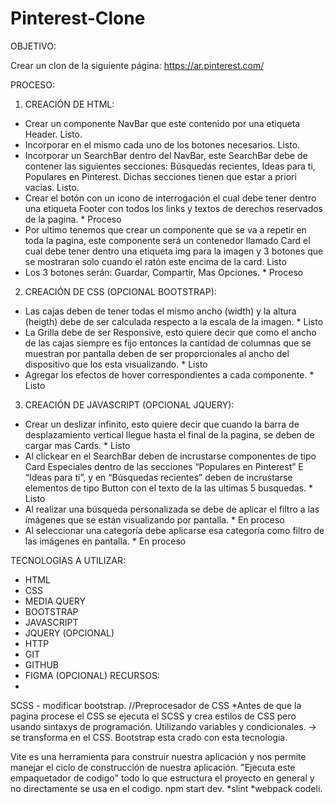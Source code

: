 # Pinterest-Clone

OBJETIVO:

 Crear un clon de la siguiente página: https://ar.pinterest.com/

PROCESO:
1.	CREACIÓN DE HTML:
*	Crear un componente NavBar que este contenido por una etiqueta Header. Listo.
*	Incorporar en el mismo cada uno de los botones necesarios. Listo.
*	Incorporar un SearchBar dentro del NavBar, este SearchBar debe de contener las siguientes secciones: Búsquedas recientes, Ideas para ti, Populares en Pinterest.  Dichas secciones tienen que estar a priori vacias. Listo.
*	Crear el botón con un icono de interrogación el cual debe tener dentro una etiqueta Footer con todos los links y textos de derechos reservados de la pagina. * Proceso
*	Por ultimo tenemos que crear un componente que se va a repetir en toda la pagina, este componente será un contenedor llamado Card el cual debe tener dentro una etiqueta img para la imagen y 3 botones que se mostraran solo cuando el ratón este encima de la card. Listo
*	Los 3 botones serán: Guardar, Compartir, Mas Opciones. * Proceso

2.	CREACIÓN DE CSS (OPCIONAL BOOTSTRAP):
*	Las cajas deben de tener todas el mismo ancho (width) y la altura (heigth) debe de ser calculada respecto a la escala de la imagen. * Listo
*	La Grilla debe de ser Responsive, esto quiere decir que como el ancho de las cajas siempre es fijo entonces la cantidad de columnas que se muestran por pantalla deben de ser proporcionales al ancho del dispositivo que los esta visualizando. * Listo
*	Agregar los efectos de hover correspondientes a cada componente. * Listo

3.	CREACIÓN DE JAVASCRIPT (OPCIONAL JQUERY):
*	Crear un deslizar infinito, esto quiere decir que cuando la barra de desplazamiento vertical llegue hasta el final de la pagina, se deben de cargar mas Cards. * Listo
*	Al clickear en el SearchBar deben de incrustarse componentes de tipo Card Especiales dentro de las secciones “Populares en Pinterest” E “Ideas para ti”, y en “Búsquedas recientes” deben de incrustarse elementos de tipo Button con el texto de la las ultimas 5 busquedas. * Listo
*	Al realizar una búsqueda personalizada se debe de aplicar el filtro a las imágenes que se están visualizando por pantalla. * En proceso
*	Al seleccionar una categoría debe aplicarse esa categoría como filtro de las imágenes en pantalla. * En proceso

TECNOLOGIAS A UTILIZAR:
*	HTML
*	CSS
*	MEDIA QUERY
*	BOOTSTRAP
*	JAVASCRIPT
*	JQUERY (OPCIONAL)
*	HTTP
*	GIT
*	GITHUB
*	FIGMA (OPCIONAL)
RECURSOS:
*	


SCSS - modificar bootstrap. //Preprocesador de CSS *Antes de que la pagina procese el CSS se ejecuta el SCSS y crea estilos de CSS pero usando sintaxys de programación. Utilizando variables y condicionales. -> se transforma en el CSS. Bootstrap esta crado con esta tecnologia.

Vite es una herramienta para construir nuestra aplicación y nos permite manejar el ciclo de construcción de nuestra aplicación. "Ejecuta este empaquetador de codigo" todo lo que estructura el proyecto en general y no directamente se usa en el codigo. npm start dev. *slint *webpack codeli.